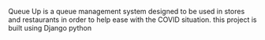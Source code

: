 Queue Up is a  queue management system designed to be used in stores and restaurants in order to help ease with the COVID situation.
this project is built using Django python

